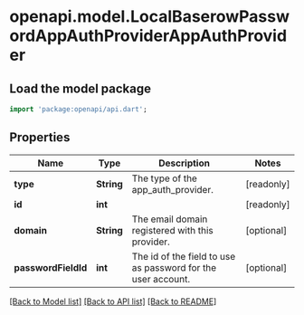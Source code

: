 # openapi.model.LocalBaserowPasswordAppAuthProviderAppAuthProvider

## Load the model package
```dart
import 'package:openapi/api.dart';
```

## Properties
Name | Type | Description | Notes
------------ | ------------- | ------------- | -------------
**type** | **String** | The type of the app_auth_provider. | [readonly] 
**id** | **int** |  | [readonly] 
**domain** | **String** | The email domain registered with this provider. | [optional] 
**passwordFieldId** | **int** | The id of the field to use as password for the user account. | [optional] 

[[Back to Model list]](../README.md#documentation-for-models) [[Back to API list]](../README.md#documentation-for-api-endpoints) [[Back to README]](../README.md)


